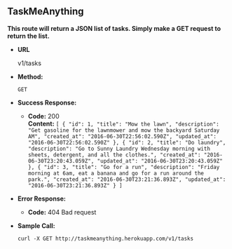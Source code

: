**TaskMeAnything**
----
**This route will return a JSON list of tasks. Simply make a GET request to return the list.**

* **URL**

  v1/tasks

* **Method:**

  `GET`

* **Success Response:**

  * **Code:** 200 <br />
    **Content:** `[
  {
    "id": 1,
    "title": "Mow the lawn",
    "description": "Get gasoline for the lawnmower and mow the backyard Saturday AM",
    "created_at": "2016-06-30T22:56:02.590Z",
    "updated_at": "2016-06-30T22:56:02.590Z"
  },
  {
    "id": 2,
    "title": "Do laundry",
    "description": "Go to Sunny Laundry Wednesday morning with sheets, detergent, and all the clothes.",
    "created_at": "2016-06-30T23:20:43.059Z",
    "updated_at": "2016-06-30T23:20:43.059Z"
  },
  {
    "id": 3,
    "title": "Go for a run",
    "description": "Friday morning at 6am, eat a banana and go for a run around the park.",
    "created_at": "2016-06-30T23:21:36.893Z",
    "updated_at": "2016-06-30T23:21:36.893Z"
  }
]`

* **Error Response:**

  * **Code:** 404 Bad request<br />

* **Sample Call:**

  `curl -X GET http://taskmeanything.herokuapp.com/v1/tasks`

